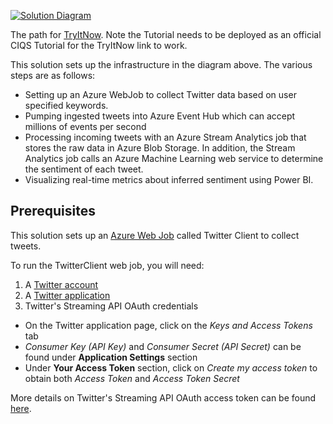 [![Solution Diagram]({PatternAssetBaseUrl}/StreamAnalysisWithMLDiagram.JPG)]({PatternAssetBaseUrl}/StreamAnalysisWithMLDiagram.JPG)

The path for [TryItNow](https://start.cortanaintelligence.com/tryitnow/dashboard/newstreamanalysiswithml).  Note the Tutorial needs to be deployed as an official CIQS Tutorial for the TryItNow link to work.

This solution sets up the infrastructure in the diagram above. The various steps are as follows:

* Setting up an Azure WebJob to collect Twitter data based on user specified keywords.
* Pumping ingested tweets into Azure Event Hub which can accept millions of events per second
* Processing incoming tweets with an Azure Stream Analytics job that stores the raw data in Azure Blob Storage. In addition, the Stream Analytics job calls an Azure Machine Learning web service to determine the sentiment of each tweet. 
* Visualizing real-time metrics about inferred sentiment using Power BI.

## Prerequisites
This solution sets up an [Azure Web Job](https://azure.microsoft.com/en-us/documentation/articles/websites-webjobs-resources/) called Twitter Client to collect tweets. 

To run the TwitterClient web job, you will need:

1. A [Twitter account](https://twitter.com/login)
2. A [Twitter application](https://apps.twitter.com)
3. Twitter's Streaming API OAuth credentials
  - On the Twitter application page, click on the *Keys and Access Tokens* tab
  - *Consumer Key (API Key)* and *Consumer Secret (API Secret)* can be found under **Application Settings** section
  - Under **Your Access Token** section, click on *Create my access token* to obtain both *Access Token* and *Access Token Secret*

More details on Twitter's Streaming API OAuth access token can be found [here](https://dev.twitter.com/oauth/overview/application-owner-access-tokens).